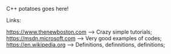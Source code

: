 

C++ potatoes goes here!  


Links:

https://www.thenewboston.com --> Crazy simple tutorials;  
https://msdn.microsoft.com   --> Very good examples of codes;  
https://en.wikipedia.org     --> Definitions, definnitions, definitions;  
